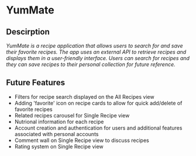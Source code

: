# YumMate

## Descirption

_YumMate is a recipe application that allows users to search for and save their favorite recipes. The app uses an external API to retrieve recipes and displays them in a user-friendly interface. Users can search for recipes and they can save recipes to their personal collection for future reference._

## Future Features

- Filters for recipe search displayed on the All Recipes view
- Adding 'favorite' icon on recipe cards to allow for quick add/delete of favorite recipes
- Related recipes carousel for Single Recipe view
- Nutrional information for each recipe
- Account creation and authentication for users and additional features associated with personal accounts
- Comment wall on Single Recipe view to discuss recipes
- Rating system on Single Recipe view
